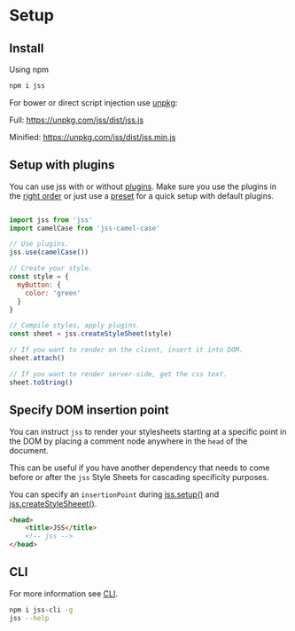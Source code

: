 # Setup

## Install

Using npm

```bash
npm i jss
```

For bower or direct script injection use [unpkg](https://unpkg.com):

Full:
https://unpkg.com/jss/dist/jss.js

Minified:
https://unpkg.com/jss/dist/jss.min.js

## Setup with plugins

You can use jss with or without [plugins](https://github.com/cssinjs?q=plugin). Make sure you use the plugins in the [right order](https://github.com/cssinjs/jss/blob/master/docs/plugins.md#order-does-matter) or just use a [preset](https://github.com/cssinjs/jss-preset-default) for a quick setup with default plugins.

```javascript

import jss from 'jss'
import camelCase from 'jss-camel-case'

// Use plugins.
jss.use(camelCase())

// Create your style.
const style = {
  myButton: {
    color: 'green'
  }
}

// Compile styles, apply plugins.
const sheet = jss.createStyleSheet(style)

// If you want to render on the client, insert it into DOM.
sheet.attach()

// If you want to render server-side, get the css text.
sheet.toString()
```

## Specify DOM insertion point

You can instruct `jss` to render your stylesheets starting at a specific point in the DOM by placing a comment node anywhere in the `head` of the document.

This can be useful if you have another dependency that needs to come before or after the `jss` Style Sheets for cascading specificity purposes.

You can specify an `insertionPoint` during [jss.setup()](https://github.com/cssinjs/jss/blob/master/docs/js-api.md#setup-jss-instance) and [jss.createStyleSheeet()](https://github.com/cssinjs/jss/blob/master/docs/js-api.md#create-style-sheet).

```html
<head>
    <title>JSS</title>
    <!-- jss -->
</head>
```

## CLI

For more information see [CLI](https://github.com/cssinjs/cli).

```bash
npm i jss-cli -g
jss --help
```

